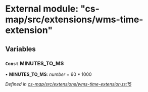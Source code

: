 # External module: "cs-map/src/extensions/wms-time-extension"

## Variables

### `Const` MINUTES_TO_MS

• **MINUTES_TO_MS**: *number* =  60 * 1000

*Defined in [cs-map/src/extensions/wms-time-extension.ts:15](https://github.com/TNOCS/csnext/blob/99cbd46d/packages/cs-map/src/extensions/wms-time-extension.ts#L15)*
